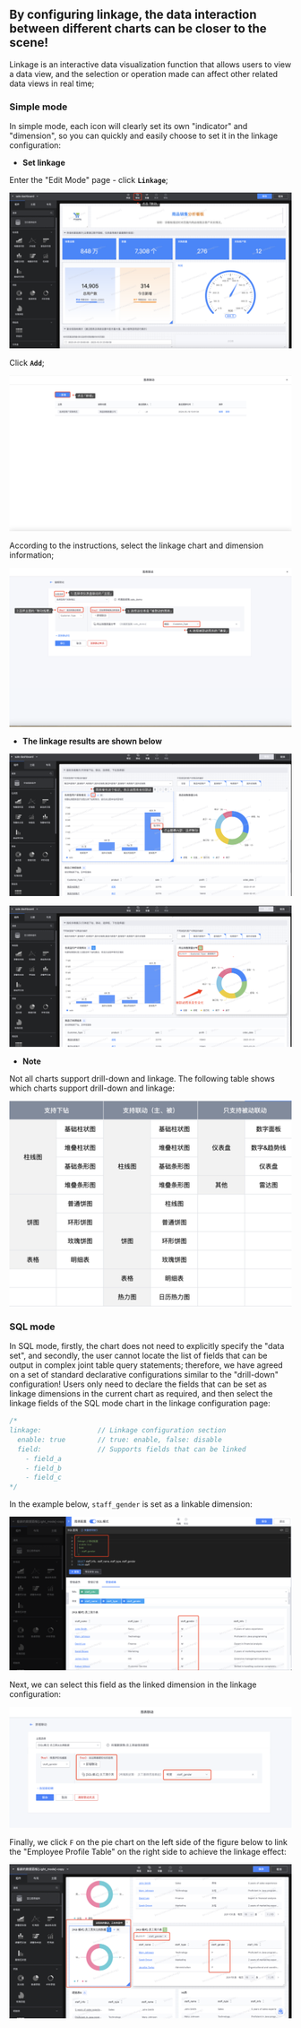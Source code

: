 ## By configuring linkage, the data interaction between different charts can be closer to the scene!

Linkage is an interactive data visualization function that allows users to view a data view, and the selection or operation made can affect other related data views in real time;

### Simple mode
In simple mode, each icon will clearly set its own "indicator" and "dimension", so you can quickly and easily choose to set it in the linkage configuration:

- **Set linkage**

Enter the "Edit Mode" page - click **`Linkage`**;

![Create-Link](./media/Create-Link.png)

Click **`Add`**;

![Create-Link1](./media/Create-Link1.png)

According to the instructions, select the linkage chart and dimension information;

![Create-Link2](./media/Create-Link2.png)

- **The linkage results are shown below**

![Link-result1](./media/Link-result1.png)

![Link-result2](./media/Link-result2.png)

- **Note**

Not all charts support drill-down and linkage. The following table shows which charts support drill-down and linkage:

<img src="./media/Drill-Link-table.png" alt="Drill-Link-table" style="zoom:50%;" />

### SQL mode

In SQL mode, firstly, the chart does not need to explicitly specify the "data set", and secondly, the user cannot locate the list of fields that can be output in complex joint table query statements; therefore, we have agreed on a set of standard declarative configurations similar to the "drill-down" configuration! Users only need to declare the fields that can be set as linkage dimensions in the current chart as required, and then select the linkage fields of the SQL mode chart in the linkage configuration page:
```sql
/*
linkage:              // Linkage configuration section
  enable: true        // true: enable, false: disable
  field:              // Supports fields that can be linked
    - field_a
    - field_b
    - field_c
*/
```
In the example below, `staff_gender` is set as a linkable dimension:

![image-20240823145736294](media/image-20240823145736294.png)

Next, we can select this field as the linked dimension in the linkage configuration:

![image-20240823145902559](media/image-20240823145902559.png)

Finally, we click `F` on the pie chart on the left side of the figure below to link the "Employee Profile Table" on the right side to achieve the linkage effect:

![image-20240823150035346](media/image-20240823150035346.png)